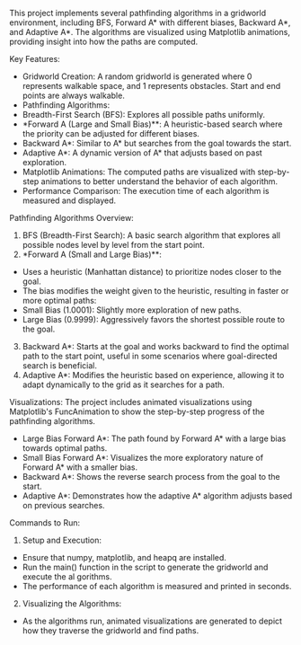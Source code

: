 This project implements several pathfinding algorithms in a gridworld environment, including BFS, Forward A* with different biases, Backward A*, and Adaptive A*. The algorithms are visualized using Matplotlib animations, providing insight into how the paths are computed.

Key Features:
- Gridworld Creation: A random gridworld is generated where 0 represents walkable space, and 1 represents obstacles. Start and end points are always walkable.
- Pathfinding Algorithms:
- Breadth-First Search (BFS): Explores all possible paths uniformly.
- *Forward A (Large and Small Bias)**: A heuristic-based search where the priority can be adjusted for different biases.
- Backward A*: Similar to A* but searches from the goal towards the start.
- Adaptive A*: A dynamic version of A* that adjusts based on past exploration.
- Matplotlib Animations: The computed paths are visualized with step-by-step animations to better understand the behavior of each algorithm.
- Performance Comparison: The execution time of each algorithm is measured and displayed.

Pathfinding Algorithms Overview:
1. BFS (Breadth-First Search): A basic search algorithm that explores all possible nodes level by level from the start point.
2. *Forward A (Small and Large Bias)**:
- Uses a heuristic (Manhattan distance) to prioritize nodes closer to the goal.
- The bias modifies the weight given to the heuristic, resulting in faster or more optimal paths:
- Small Bias (1.0001): Slightly more exploration of new paths.
- Large Bias (0.9999): Aggressively favors the shortest possible route to the goal.
3. Backward A*: Starts at the goal and works backward to find the optimal path to the start point, useful in some scenarios where goal-directed search is beneficial.
4. Adaptive A*: Modifies the heuristic based on experience, allowing it to adapt dynamically to the grid as it searches for a path.

Visualizations:
The project includes animated visualizations using Matplotlib's FuncAnimation to show the step-by-step progress of the pathfinding algorithms.
- Large Bias Forward A*: The path found by Forward A* with a large bias towards optimal paths.
- Small Bias Forward A*: Visualizes the more exploratory nature of Forward A* with a smaller bias.
- Backward A*: Shows the reverse search process from the goal to the start.
- Adaptive A*: Demonstrates how the adaptive A* algorithm adjusts based on previous searches.

Commands to Run:
1. Setup and Execution:
- Ensure that numpy, matplotlib, and heapq are installed.
- Run the main() function in the script to generate the gridworld and execute the al gorithms.
- The performance of each algorithm is measured and printed in seconds.
2. Visualizing the Algorithms:
- As the algorithms run, animated visualizations are generated to depict how they traverse the gridworld and find paths.
